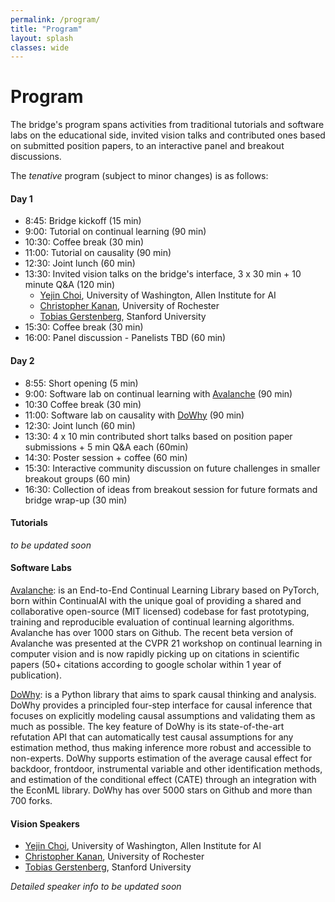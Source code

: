 ```yaml
---
permalink: /program/
title: "Program"
layout: splash
classes: wide
---
```


# Program

The bridge's program spans activities from traditional tutorials and software labs on the educational side, invited vision talks and contributed ones based on submitted position papers, to an interactive panel and breakout discussions.

The *tenative* program (subject to minor changes) is as follows: 

#### Day 1

* 8:45: Bridge kickoff (15 min)
* 9:00: Tutorial on continual learning (90 min)
* 10:30: Coffee break (30 min) 
* 11:00: Tutorial on causality (90 min)
* 12:30: Joint lunch (60 min) 
* 13:30: Invited vision talks on the bridge's interface, 3 x 30 min + 10 minute Q\&A (120 min)
	* [Yejin Choi](https://homes.cs.washington.edu/~yejin/), University of Washington, Allen Institute for AI 
	* [Christopher Kanan](https://chriskanan.com), University of Rochester
	* [Tobias Gerstenberg](https://cicl.stanford.edu/member/tobias_gerstenberg/), Stanford University 
* 15:30: Coffee break (30 min)
* 16:00: Panel discussion - Panelists TBD (60 min)

#### Day 2
* 8:55: Short opening (5 min)
* 9:00: Software lab on continual learning with [Avalanche](https://avalanche.continualai.org) (90 min)
* 10:30 Coffee break (30 min)
* 11:00: Software lab on causality with [DoWhy](https://py-why.github.io/dowhy) (90 min)
* 12:30: Joint lunch (60 min)
* 13:30: 4 x 10 min contributed short talks based on position paper submissions + 5 min Q\&A each (60min)
* 14:30: Poster session + coffee (60 min)
* 15:30: Interactive community discussion on future challenges in smaller breakout groups (60 min) 
* 16:30: Collection of ideas from breakout session for future formats and bridge wrap-up (30 min) 

#### Tutorials 
*to be updated soon* 

#### Software Labs 
[Avalanche](https://avalanche.continualai.org): is an End-to-End Continual Learning Library based on PyTorch, born within ContinualAI with the unique goal of providing a shared and collaborative open-source (MIT licensed) codebase for fast prototyping, training and reproducible evaluation of continual learning algorithms. Avalanche has over 1000 stars on Github.  The recent beta version of Avalanche was presented at the CVPR 21 workshop on continual learning in computer vision and is now rapidly picking up on citations in scientific papers (50+ citations according to google scholar within 1 year of publication).

[DoWhy](https://py-why.github.io/dowhy): is a Python library that aims to spark causal thinking and analysis. DoWhy provides a principled four-step interface for causal inference that focuses on explicitly modeling causal assumptions and validating them as much as possible. The key feature of DoWhy is its state-of-the-art refutation API that can automatically test causal assumptions for any estimation method, thus making inference more robust and accessible to non-experts. DoWhy supports estimation of the average causal effect for backdoor, frontdoor, instrumental variable and other identification methods, and estimation of the conditional effect (CATE) through an integration with the EconML library. DoWhy has over 5000 stars on Github and more than 700 forks. 

#### Vision Speakers 

* [Yejin Choi](https://homes.cs.washington.edu/~yejin/), University of Washington, Allen Institute for AI 
* [Christopher Kanan](https://chriskanan.com), University of Rochester
* [Tobias Gerstenberg](https://cicl.stanford.edu/member/tobias_gerstenberg/), Stanford University 

*Detailed speaker info to be updated soon* 